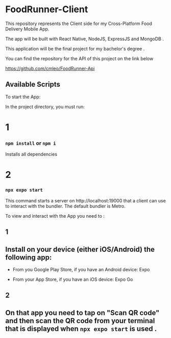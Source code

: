 # FoodRunner-Client

This repository represents the Client side for my Cross-Platform Food Delivery Mobile App. 

The app will be built with React Native, NodeJS, ExpressJS and MongoDB . 

This application will be the final project for my bachelor's degree . 

You can find the repository for the API of this project on the link below

https://github.com/cmleo/FoodRunner-Api

## Available Scripts

To start the App:

In the project directory, you must run:

# 1 

### `npm install` or `npm i`

Installs all dependencies 

# 2

### `npx expo start`

This command starts a server on http://localhost:19000 that a client can use to interact with the bundler. The default bundler is Metro.

To view and interact with the App you need to :

## 1 
## Install on your device (either iOS/Android) the following app:

- From you Google Play Store, if you have an Android device: Expo

- From your App Store, if you have an iOS device: Expo Go

## 2
## On that app you need to tap on "Scan QR code" and then scan the QR code from your terminal that is displayed when `npx expo start` is used . 


